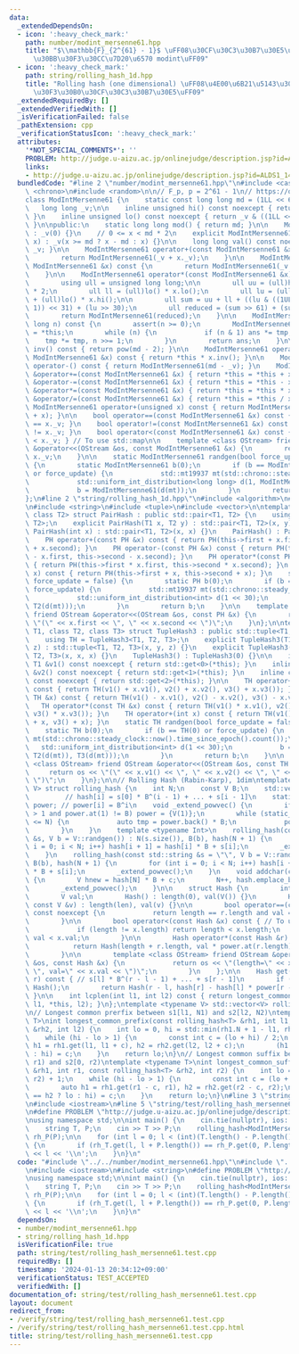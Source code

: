 ```yaml
---
data:
  _extendedDependsOn:
  - icon: ':heavy_check_mark:'
    path: number/modint_mersenne61.hpp
    title: "$\\mathbb{F}_{2^{61} - 1}$ \uFF08\u30CF\u30C3\u30B7\u30E5\u7528\u30E1\u30EB\
      \u30BB\u30F3\u30CC\u7D20\u6570 modint\uFF09"
  - icon: ':heavy_check_mark:'
    path: string/rolling_hash_1d.hpp
    title: "Rolling hash (one dimensional) \uFF08\u4E00\u6B21\u5143\u30ED\u30FC\u30EA\
      \u30F3\u30B0\u30CF\u30C3\u30B7\u30E5\uFF09"
  _extendedRequiredBy: []
  _extendedVerifiedWith: []
  _isVerificationFailed: false
  _pathExtension: cpp
  _verificationStatusIcon: ':heavy_check_mark:'
  attributes:
    '*NOT_SPECIAL_COMMENTS*': ''
    PROBLEM: http://judge.u-aizu.ac.jp/onlinejudge/description.jsp?id=ALDS1_14_B
    links:
    - http://judge.u-aizu.ac.jp/onlinejudge/description.jsp?id=ALDS1_14_B
  bundledCode: "#line 2 \"number/modint_mersenne61.hpp\"\n#include <cassert>\n#include\
    \ <chrono>\n#include <random>\n\n// F_p, p = 2^61 - 1\n// https://qiita.com/keymoon/items/11fac5627672a6d6a9f6\n\
    class ModIntMersenne61 {\n    static const long long md = (1LL << 61) - 1;\n \
    \   long long _v;\n\n    inline unsigned hi() const noexcept { return _v >> 31;\
    \ }\n    inline unsigned lo() const noexcept { return _v & ((1LL << 31) - 1);\
    \ }\n\npublic:\n    static long long mod() { return md; }\n\n    ModIntMersenne61()\
    \ : _v(0) {}\n    // 0 <= x < md * 2\n    explicit ModIntMersenne61(long long\
    \ x) : _v(x >= md ? x - md : x) {}\n\n    long long val() const noexcept { return\
    \ _v; }\n\n    ModIntMersenne61 operator+(const ModIntMersenne61 &x) const {\n\
    \        return ModIntMersenne61(_v + x._v);\n    }\n\n    ModIntMersenne61 operator-(const\
    \ ModIntMersenne61 &x) const {\n        return ModIntMersenne61(_v + md - x._v);\n\
    \    }\n\n    ModIntMersenne61 operator*(const ModIntMersenne61 &x) const {\n\
    \        using ull = unsigned long long;\n\n        ull uu = (ull)hi() * x.hi()\
    \ * 2;\n        ull ll = (ull)lo() * x.lo();\n        ull lu = (ull)hi() * x.lo()\
    \ + (ull)lo() * x.hi();\n\n        ull sum = uu + ll + ((lu & ((1ULL << 30) -\
    \ 1)) << 31) + (lu >> 30);\n        ull reduced = (sum >> 61) + (sum & ull(md));\n\
    \        return ModIntMersenne61(reduced);\n    }\n\n    ModIntMersenne61 pow(long\
    \ long n) const {\n        assert(n >= 0);\n        ModIntMersenne61 ans(1), tmp\
    \ = *this;\n        while (n) {\n            if (n & 1) ans *= tmp;\n        \
    \    tmp *= tmp, n >>= 1;\n        }\n        return ans;\n    }\n\n    ModIntMersenne61\
    \ inv() const { return pow(md - 2); }\n\n    ModIntMersenne61 operator/(const\
    \ ModIntMersenne61 &x) const { return *this * x.inv(); }\n\n    ModIntMersenne61\
    \ operator-() const { return ModIntMersenne61(md - _v); }\n    ModIntMersenne61\
    \ &operator+=(const ModIntMersenne61 &x) { return *this = *this + x; }\n    ModIntMersenne61\
    \ &operator-=(const ModIntMersenne61 &x) { return *this = *this - x; }\n    ModIntMersenne61\
    \ &operator*=(const ModIntMersenne61 &x) { return *this = *this * x; }\n    ModIntMersenne61\
    \ &operator/=(const ModIntMersenne61 &x) { return *this = *this / x; }\n\n   \
    \ ModIntMersenne61 operator+(unsigned x) const { return ModIntMersenne61(this->_v\
    \ + x); }\n\n    bool operator==(const ModIntMersenne61 &x) const { return _v\
    \ == x._v; }\n    bool operator!=(const ModIntMersenne61 &x) const { return _v\
    \ != x._v; }\n    bool operator<(const ModIntMersenne61 &x) const { return _v\
    \ < x._v; } // To use std::map\n\n    template <class OStream> friend OStream\
    \ &operator<<(OStream &os, const ModIntMersenne61 &x) {\n        return os <<\
    \ x._v;\n    }\n\n    static ModIntMersenne61 randgen(bool force_update = false)\
    \ {\n        static ModIntMersenne61 b(0);\n        if (b == ModIntMersenne61(0)\
    \ or force_update) {\n            std::mt19937 mt(std::chrono::steady_clock::now().time_since_epoch().count());\n\
    \            std::uniform_int_distribution<long long> d(1, ModIntMersenne61::mod());\n\
    \            b = ModIntMersenne61(d(mt));\n        }\n        return b;\n    }\n\
    };\n#line 2 \"string/rolling_hash_1d.hpp\"\n#include <algorithm>\n#line 5 \"string/rolling_hash_1d.hpp\"\
    \n#include <string>\n#include <tuple>\n#include <vector>\n\ntemplate <class T1,\
    \ class T2> struct PairHash : public std::pair<T1, T2> {\n    using PH = PairHash<T1,\
    \ T2>;\n    explicit PairHash(T1 x, T2 y) : std::pair<T1, T2>(x, y) {}\n    explicit\
    \ PairHash(int x) : std::pair<T1, T2>(x, x) {}\n    PairHash() : PairHash(0) {}\n\
    \    PH operator+(const PH &x) const { return PH(this->first + x.first, this->second\
    \ + x.second); }\n    PH operator-(const PH &x) const { return PH(this->first\
    \ - x.first, this->second - x.second); }\n    PH operator*(const PH &x) const\
    \ { return PH(this->first * x.first, this->second * x.second); }\n    PH operator+(int\
    \ x) const { return PH(this->first + x, this->second + x); }\n    static PH randgen(bool\
    \ force_update = false) {\n        static PH b(0);\n        if (b == PH(0) or\
    \ force_update) {\n            std::mt19937 mt(std::chrono::steady_clock::now().time_since_epoch().count());\n\
    \            std::uniform_int_distribution<int> d(1 << 30);\n            b = PH(T1(d(mt)),\
    \ T2(d(mt)));\n        }\n        return b;\n    }\n\n    template <class OStream>\
    \ friend OStream &operator<<(OStream &os, const PH &x) {\n        return os <<\
    \ \"(\" << x.first << \", \" << x.second << \")\";\n    }\n};\n\ntemplate <class\
    \ T1, class T2, class T3> struct TupleHash3 : public std::tuple<T1, T2, T3> {\n\
    \    using TH = TupleHash3<T1, T2, T3>;\n    explicit TupleHash3(T1 x, T2 y, T3\
    \ z) : std::tuple<T1, T2, T3>(x, y, z) {}\n    explicit TupleHash3(int x) : std::tuple<T1,\
    \ T2, T3>(x, x, x) {}\n    TupleHash3() : TupleHash3(0) {}\n\n    inline const\
    \ T1 &v1() const noexcept { return std::get<0>(*this); }\n    inline const T2\
    \ &v2() const noexcept { return std::get<1>(*this); }\n    inline const T3 &v3()\
    \ const noexcept { return std::get<2>(*this); }\n\n    TH operator+(const TH &x)\
    \ const { return TH(v1() + x.v1(), v2() + x.v2(), v3() + x.v3()); }\n    TH operator-(const\
    \ TH &x) const { return TH(v1() - x.v1(), v2() - x.v2(), v3() - x.v3()); }\n \
    \   TH operator*(const TH &x) const { return TH(v1() * x.v1(), v2() * x.v2(),\
    \ v3() * x.v3()); }\n    TH operator+(int x) const { return TH(v1() + x, v2()\
    \ + x, v3() + x); }\n    static TH randgen(bool force_update = false) {\n    \
    \    static TH b(0);\n        if (b == TH(0) or force_update) {\n            std::mt19937\
    \ mt(std::chrono::steady_clock::now().time_since_epoch().count());\n         \
    \   std::uniform_int_distribution<int> d(1 << 30);\n            b = TH(T1(d(mt)),\
    \ T2(d(mt)), T3(d(mt)));\n        }\n        return b;\n    }\n\n    template\
    \ <class OStream> friend OStream &operator<<(OStream &os, const TH &x) {\n   \
    \     return os << \"(\" << x.v1() << \", \" << x.v2() << \", \" << x.v3() <<\
    \ \")\";\n    }\n};\n\n// Rolling Hash (Rabin-Karp), 1dim\ntemplate <typename\
    \ V> struct rolling_hash {\n    int N;\n    const V B;\n    std::vector<V> hash;\
    \         // hash[i] = s[0] * B^(i - 1) + ... + s[i - 1]\n    static std::vector<V>\
    \ power; // power[i] = B^i\n    void _extend_powvec() {\n        if (power.size()\
    \ > 1 and power.at(1) != B) power = {V(1)};\n        while (static_cast<int>(power.size())\
    \ <= N) {\n            auto tmp = power.back() * B;\n            power.push_back(tmp);\n\
    \        }\n    }\n    template <typename Int>\n    rolling_hash(const std::vector<Int>\
    \ &s, V b = V::randgen()) : N(s.size()), B(b), hash(N + 1) {\n        for (int\
    \ i = 0; i < N; i++) hash[i + 1] = hash[i] * B + s[i];\n        _extend_powvec();\n\
    \    }\n    rolling_hash(const std::string &s = \"\", V b = V::randgen()) : N(s.size()),\
    \ B(b), hash(N + 1) {\n        for (int i = 0; i < N; i++) hash[i + 1] = hash[i]\
    \ * B + s[i];\n        _extend_powvec();\n    }\n    void addchar(const char &c)\
    \ {\n        V hnew = hash[N] * B + c;\n        N++, hash.emplace_back(hnew);\n\
    \        _extend_powvec();\n    }\n\n    struct Hash {\n        int length;\n\
    \        V val;\n        Hash() : length(0), val(V()) {}\n        Hash(int len,\
    \ const V &v) : length(len), val(v) {}\n\n        bool operator==(const Hash &r)\
    \ const noexcept {\n            return length == r.length and val == r.val;\n\
    \        }\n\n        bool operator<(const Hash &x) const { // To use std::map\n\
    \            if (length != x.length) return length < x.length;\n            return\
    \ val < x.val;\n        }\n\n        Hash operator*(const Hash &r) const {\n \
    \           return Hash(length + r.length, val * power.at(r.length) + r.val);\n\
    \        }\n\n        template <class OStream> friend OStream &operator<<(OStream\
    \ &os, const Hash &x) {\n            return os << \"(length=\" << x.length <<\
    \ \", val=\" << x.val << \")\";\n        }\n    };\n\n    Hash get(int l, int\
    \ r) const { // s[l] * B^(r - l - 1) + ... + s[r - 1]\n        if (l >= r) return\
    \ Hash();\n        return Hash(r - l, hash[r] - hash[l] * power[r - l]);\n   \
    \ }\n\n    int lcplen(int l1, int l2) const { return longest_common_prefix(*this,\
    \ l1, *this, l2); }\n};\ntemplate <typename V> std::vector<V> rolling_hash<V>::power{V(1)};\n\
    \n// Longest common prerfix between s1[l1, N1) and s2[l2, N2)\ntemplate <typename\
    \ T>\nint longest_common_prefix(const rolling_hash<T> &rh1, int l1, const rolling_hash<T>\
    \ &rh2, int l2) {\n    int lo = 0, hi = std::min(rh1.N + 1 - l1, rh2.N + 1 - l2);\n\
    \    while (hi - lo > 1) {\n        const int c = (lo + hi) / 2;\n        auto\
    \ h1 = rh1.get(l1, l1 + c), h2 = rh2.get(l2, l2 + c);\n        (h1 == h2 ? lo\
    \ : hi) = c;\n    }\n    return lo;\n}\n// Longest common suffix between s1[0,\
    \ r1) and s2[0, r2)\ntemplate <typename T>\nint longest_common_suffix(const rolling_hash<T>\
    \ &rh1, int r1, const rolling_hash<T> &rh2, int r2) {\n    int lo = 0, hi = std::min(r1,\
    \ r2) + 1;\n    while (hi - lo > 1) {\n        const int c = (lo + hi) / 2;\n\
    \        auto h1 = rh1.get(r1 - c, r1), h2 = rh2.get(r2 - c, r2);\n        (h1\
    \ == h2 ? lo : hi) = c;\n    }\n    return lo;\n}\n#line 3 \"string/test/rolling_hash_mersenne61.test.cpp\"\
    \n#include <iostream>\n#line 5 \"string/test/rolling_hash_mersenne61.test.cpp\"\
    \n#define PROBLEM \"http://judge.u-aizu.ac.jp/onlinejudge/description.jsp?id=ALDS1_14_B\"\
    \nusing namespace std;\n\nint main() {\n    cin.tie(nullptr), ios::sync_with_stdio(false);\n\
    \    string T, P;\n    cin >> T >> P;\n    rolling_hash<ModIntMersenne61> rh_T(T),\
    \ rh_P(P);\n\n    for (int l = 0; l < (int)(T.length() - P.length() + 1); l++)\
    \ {\n        if (rh_T.get(l, l + P.length()) == rh_P.get(0, P.length())) cout\
    \ << l << '\\n';\n    }\n}\n"
  code: "#include \"../../number/modint_mersenne61.hpp\"\n#include \"../rolling_hash_1d.hpp\"\
    \n#include <iostream>\n#include <string>\n#define PROBLEM \"http://judge.u-aizu.ac.jp/onlinejudge/description.jsp?id=ALDS1_14_B\"\
    \nusing namespace std;\n\nint main() {\n    cin.tie(nullptr), ios::sync_with_stdio(false);\n\
    \    string T, P;\n    cin >> T >> P;\n    rolling_hash<ModIntMersenne61> rh_T(T),\
    \ rh_P(P);\n\n    for (int l = 0; l < (int)(T.length() - P.length() + 1); l++)\
    \ {\n        if (rh_T.get(l, l + P.length()) == rh_P.get(0, P.length())) cout\
    \ << l << '\\n';\n    }\n}\n"
  dependsOn:
  - number/modint_mersenne61.hpp
  - string/rolling_hash_1d.hpp
  isVerificationFile: true
  path: string/test/rolling_hash_mersenne61.test.cpp
  requiredBy: []
  timestamp: '2024-01-13 20:34:12+09:00'
  verificationStatus: TEST_ACCEPTED
  verifiedWith: []
documentation_of: string/test/rolling_hash_mersenne61.test.cpp
layout: document
redirect_from:
- /verify/string/test/rolling_hash_mersenne61.test.cpp
- /verify/string/test/rolling_hash_mersenne61.test.cpp.html
title: string/test/rolling_hash_mersenne61.test.cpp
---
```

